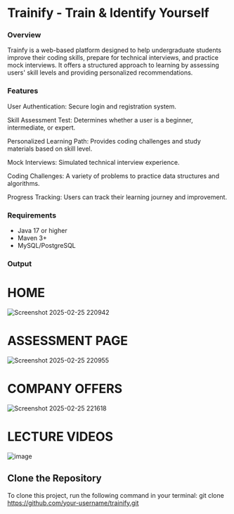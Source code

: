 # Trainify - Train & Identify Yourself
### Overview

Trainfy is a web-based platform designed to help undergraduate students improve their coding skills, prepare for technical interviews, and practice mock interviews. It offers a structured approach to learning by assessing users' skill levels and providing personalized recommendations.

### Features

User Authentication: Secure login and registration system.

Skill Assessment Test: Determines whether a user is a beginner, intermediate, or expert.

Personalized Learning Path: Provides coding challenges and study materials based on skill level.

Mock Interviews: Simulated technical interview experience.

Coding Challenges: A variety of problems to practice data structures and algorithms.

Progress Tracking: Users can track their learning journey and improvement.


### Requirements
- Java 17 or higher  
- Maven 3+  
- MySQL/PostgreSQL  


### Output

# HOME
![Screenshot 2025-02-25 220942](https://github.com/user-attachments/assets/58850f87-b7fb-4262-a185-59343c49a727)

# ASSESSMENT PAGE
![Screenshot 2025-02-25 220955](https://github.com/user-attachments/assets/d7194c18-aee5-4bba-9264-f89f1c591559)

# COMPANY OFFERS
![Screenshot 2025-02-25 221618](https://github.com/user-attachments/assets/ff788e7c-c6ff-44bf-b9b0-7dd198e65653)


# LECTURE VIDEOS
![image](https://github.com/user-attachments/assets/b6ec6165-c3c0-4113-a8dd-b4f17fdc5473)

## Clone the Repository
To clone this project, run the following command in your terminal:
git clone https://github.com/your-username/trainify.git
